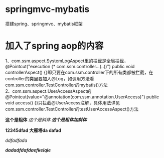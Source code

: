 # springmvc-mybatis
搭建spring、springmvc、mybatis框架
# 加入了spring aop的内容
1、com.ssm.aspect.SystemLogAspect里的拦截是全局拦截，@Pointcut("execution (* com.ssm.controller..*.*(..))")
	public void controllerAspect() {}即只要在com.ssm.controller下的所有类都被拦截，在controller的类里要加入@Log，如调用方法看com.ssm.controller.TestController的mybatis()方法<br/>
2、com.ssm.aspect.UserAccessAspect的@Pointcut(value="@annotation(com.ssm.annotation.UserAccess)")
	public void access() {}只拦截@UserAccess注解，具体用法详见com.ssm.controller.TestController的testUserAccessAspect()方法
	
**这个是粗体**
*这个是斜体*
***这个是粗体加斜体***

**12345dfad
大雁塔da
dafad**

*ddfadfada*


***dadadfdafdaefkelqle***
